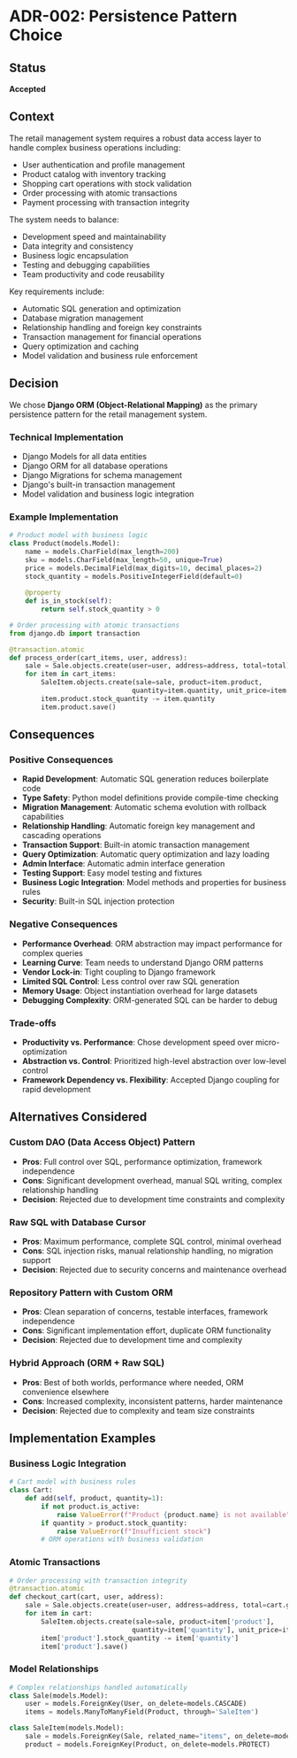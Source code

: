 # ADR-002: Persistence Pattern Choice

## Status
**Accepted**

## Context

The retail management system requires a robust data access layer to handle complex business operations including:

- User authentication and profile management
- Product catalog with inventory tracking
- Shopping cart operations with stock validation
- Order processing with atomic transactions
- Payment processing with transaction integrity

The system needs to balance:
- Development speed and maintainability
- Data integrity and consistency
- Business logic encapsulation
- Testing and debugging capabilities
- Team productivity and code reusability

Key requirements include:
- Automatic SQL generation and optimization
- Database migration management
- Relationship handling and foreign key constraints
- Transaction management for financial operations
- Query optimization and caching
- Model validation and business rule enforcement

## Decision

We chose **Django ORM (Object-Relational Mapping)** as the primary persistence pattern for the retail management system.

### Technical Implementation
- Django Models for all data entities
- Django ORM for all database operations
- Django Migrations for schema management
- Django's built-in transaction management
- Model validation and business logic integration

### Example Implementation
```python
# Product model with business logic
class Product(models.Model):
    name = models.CharField(max_length=200)
    sku = models.CharField(max_length=50, unique=True)
    price = models.DecimalField(max_digits=10, decimal_places=2)
    stock_quantity = models.PositiveIntegerField(default=0)
    
    @property
    def is_in_stock(self):
        return self.stock_quantity > 0

# Order processing with atomic transactions
from django.db import transaction

@transaction.atomic
def process_order(cart_items, user, address):
    sale = Sale.objects.create(user=user, address=address, total=total)
    for item in cart_items:
        SaleItem.objects.create(sale=sale, product=item.product, 
                               quantity=item.quantity, unit_price=item.product.price)
        item.product.stock_quantity -= item.quantity
        item.product.save()
```

## Consequences

### Positive Consequences
- **Rapid Development**: Automatic SQL generation reduces boilerplate code
- **Type Safety**: Python model definitions provide compile-time checking
- **Migration Management**: Automatic schema evolution with rollback capabilities
- **Relationship Handling**: Automatic foreign key management and cascading operations
- **Transaction Support**: Built-in atomic transaction management
- **Query Optimization**: Automatic query optimization and lazy loading
- **Admin Interface**: Automatic admin interface generation
- **Testing Support**: Easy model testing and fixtures
- **Business Logic Integration**: Model methods and properties for business rules
- **Security**: Built-in SQL injection protection

### Negative Consequences
- **Performance Overhead**: ORM abstraction may impact performance for complex queries
- **Learning Curve**: Team needs to understand Django ORM patterns
- **Vendor Lock-in**: Tight coupling to Django framework
- **Limited SQL Control**: Less control over raw SQL generation
- **Memory Usage**: Object instantiation overhead for large datasets
- **Debugging Complexity**: ORM-generated SQL can be harder to debug

### Trade-offs
- **Productivity vs. Performance**: Chose development speed over micro-optimization
- **Abstraction vs. Control**: Prioritized high-level abstraction over low-level control
- **Framework Dependency vs. Flexibility**: Accepted Django coupling for rapid development

## Alternatives Considered

### Custom DAO (Data Access Object) Pattern
- **Pros**: Full control over SQL, performance optimization, framework independence
- **Cons**: Significant development overhead, manual SQL writing, complex relationship handling
- **Decision**: Rejected due to development time constraints and complexity

### Raw SQL with Database Cursor
- **Pros**: Maximum performance, complete SQL control, minimal overhead
- **Cons**: SQL injection risks, manual relationship handling, no migration support
- **Decision**: Rejected due to security concerns and maintenance overhead

### Repository Pattern with Custom ORM
- **Pros**: Clean separation of concerns, testable interfaces, framework independence
- **Cons**: Significant implementation effort, duplicate ORM functionality
- **Decision**: Rejected due to development time and complexity

### Hybrid Approach (ORM + Raw SQL)
- **Pros**: Best of both worlds, performance where needed, ORM convenience elsewhere
- **Cons**: Increased complexity, inconsistent patterns, harder maintenance
- **Decision**: Rejected due to complexity and team size constraints

## Implementation Examples

### Business Logic Integration
```python
# Cart model with business rules
class Cart:
    def add(self, product, quantity=1):
        if not product.is_active:
            raise ValueError(f"Product {product.name} is not available")
        if quantity > product.stock_quantity:
            raise ValueError(f"Insufficient stock")
        # ORM operations with business validation
```

### Atomic Transactions
```python
# Order processing with transaction integrity
@transaction.atomic
def checkout_cart(cart, user, address):
    sale = Sale.objects.create(user=user, address=address, total=cart.get_total_price())
    for item in cart:
        SaleItem.objects.create(sale=sale, product=item['product'], 
                               quantity=item['quantity'], unit_price=item['price'])
        item['product'].stock_quantity -= item['quantity']
        item['product'].save()
```

### Model Relationships
```python
# Complex relationships handled automatically
class Sale(models.Model):
    user = models.ForeignKey(User, on_delete=models.CASCADE)
    items = models.ManyToManyField(Product, through='SaleItem')

class SaleItem(models.Model):
    sale = models.ForeignKey(Sale, related_name="items", on_delete=models.CASCADE)
    product = models.ForeignKey(Product, on_delete=models.PROTECT)
```
